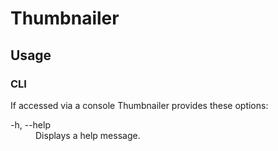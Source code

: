 # Thumbnailer


## Usage

### CLI
If accessed via a console Thumbnailer provides these options:

<dl>
    <dt>-h, --help</dt>
    <dd>Displays a help message.</dd>
</dl>


